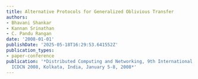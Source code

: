 ```yaml
---
title: Alternative Protocols for Generalized Oblivious Transfer
authors:
- Bhavani Shankar
- Kannan Srinathan
- C. Pandu Rangan
date: '2008-01-01'
publishDate: '2025-05-18T16:29:53.641552Z'
publication_types:
- paper-conference
publication: '*Distributed Computing and Networking, 9th International Conference,
  ICDCN 2008, Kolkata, India, January 5-8, 2008*'
---
```

